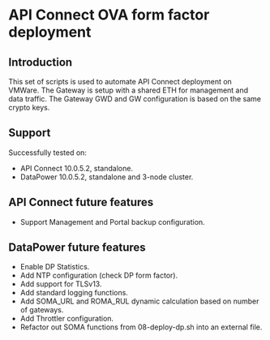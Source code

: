 # API Connect OVA form factor deployment

## Introduction

This set of scripts is used to automate API Connect deployment on VMWare.
The Gateway is setup with a shared ETH for management and data traffic.
The Gateway GWD and GW configuration is based on the same crypto keys.

## Support

Successfully tested on:

- API Connect 10.0.5.2, standalone.
- DataPower 10.0.5.2, standalone and 3-node cluster.

## API Connect future features

- Support Management and Portal backup configuration.

## DataPower future features

- Enable DP Statistics.
- Add NTP configuration (check DP form factor).
- Add support for TLSv13.
- Add standard logging functions.
- Add SOMA_URL and ROMA_RUL dynamic calculation based on number of gateways.
- Add Throttler configuration.
- Refactor out SOMA functions from 08-deploy-dp.sh into an external file.
